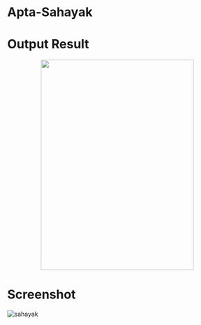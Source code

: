 # Apta-Sahayak
# Output Result
<p align="center">
 <img src="https://user-images.githubusercontent.com/112925756/189576030-ce676f9a-55bb-4f6f-8452-657301685f0f.gif" width="350" height="480" />

# Screenshot
![sahayak](https://user-images.githubusercontent.com/112925756/189523620-82659f78-75c6-4757-b928-15265d1fa77c.jpg)
